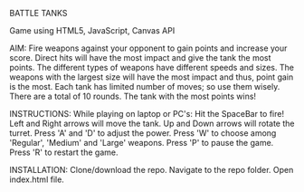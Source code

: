 BATTLE TANKS

Game using HTML5, JavaScript, Canvas API

AIM:
	Fire weapons against your opponent to gain points and increase your score.
	Direct hits will have the most impact and give the tank the most points.
	The different types of weapons have different speeds and sizes.
	The weapons with the largest size will have the most impact and thus, point gain is the most.
	Each tank has limited number of moves; so use them wisely.
	There are a total of 10 rounds.
	The tank with the most points wins!

INSTRUCTIONS:
	While playing on laptop or PC's:
	Hit the SpaceBar to fire!
	Left and Right arrows will move the tank.
	Up and Down arrows will rotate the turret.
	Press 'A' and 'D' to adjust the power.
	Press 'W' to choose among 'Regular', 'Medium' and 'Large' weapons.
	Press 'P' to pause the game.
	Press 'R' to restart the game.

INSTALLATION:
	Clone/download the repo.
	Navigate to the repo folder.
	Open index.html file.
